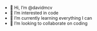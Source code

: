 - 👋 Hi, I’m @davidmcv
- 👀 I’m interested in code
- 🌱 I’m currently learning everything I can
- 💞️ I’m looking to collaborate on coding

<!---
davidmcv/davidmcv is a ✨ special ✨ repository because its `README.md` (this file) appears on your GitHub profile.
You can click the Preview link to take a look at your changes.
--->
